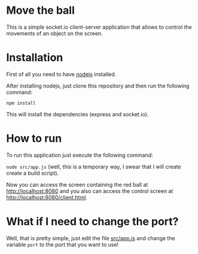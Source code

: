 Move the ball
=============

This is a simple socket.io client-server application that allows to control the movements of an object on the screen.

Installation
============

First of all you need to have [nodejs](https://github.com/joyent/node) installed.

After installing nodejs, just clone this repository and then run the following command:

```npm install```

This will install the dependencies (express and socket.io).

How to run
==========

To run this application just execute the following command:

```node src/app.js``` (well, this is a temporary way, I swear that I will create create a build script).

Now you can access the screen containing the red ball at [http://localhost:8080](http://localhost:8080) and you also can access the control screen at [http://localhost:8080/client.html](http://localhost:8080/client.html).

What if I need to change the port?
==================================

Well, that is pretty simple, just edit the file [src/app.js](src/app.js) and change the variable ```port``` to the port that you want to use!
